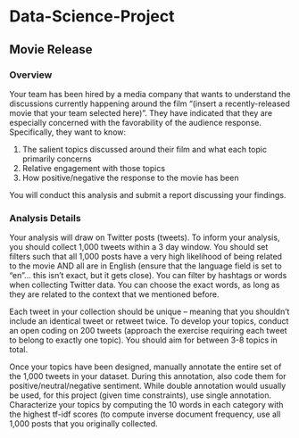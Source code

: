 # Data-Science-Project
## Movie Release
### Overview
Your team has been hired by a media company that wants to understand the discussions currently happening around the film “(insert a recently-released movie that your team selected here)”. They have indicated that they are especially concerned with the favorability of the audience response. Specifically, they want to know:
1. The salient topics discussed around their film and what each topic primarily concerns
2. Relative engagement with those topics
3. How positive/negative the response to the movie has been

You will conduct this analysis and submit a report discussing your findings.

### Analysis Details

Your analysis will draw on Twitter posts (tweets). To inform your analysis, you should collect 1,000 tweets within a 3 day window. You should set filters such that all 1,000 posts have a very high likelihood of being related to the movie AND all are in English (ensure that the language field is set to “en”... this isn’t exact, but it gets close). You can filter by hashtags or words when collecting Twitter data. You can choose the exact words, as long as they are related to the context that we mentioned before.

Each tweet in your collection should be unique – meaning that you shouldn’t include an identical tweet or retweet twice.
To develop your topics, conduct an open coding on 200 tweets (approach the exercise requiring each tweet to belong to exactly one topic). You should aim for between 3-8 topics in total.

Once your topics have been designed, manually annotate the entire set of the 1,000 tweets in your dataset. During this annotation, also code them for positive/neutral/negative sentiment. While double annotation would usually be used, for this project (given time constraints), use single annotation.
Characterize your topics by computing the 10 words in each category with the highest tf-idf scores (to compute inverse document frequency, use all 1,000 posts that you originally collected.
